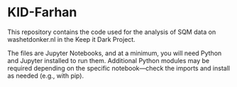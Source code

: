 # KID-Farhan

This repository contains the code used for the analysis of SQM data on washetdonker.nl in the Keep it Dark Project.

The files are Jupyter Notebooks, and at a minimum, you will need Python and Jupyter installed to run them. Additional Python modules may be required depending on the specific notebook—check the imports and install as needed (e.g., with pip).
